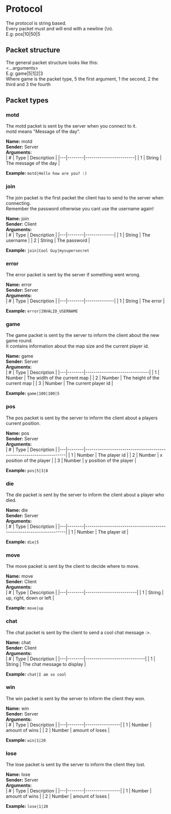 # Protocol

The protocol is string based.  
Every packet must and will end with a newline (\n).  
E.g: pos|10|50|5

## Packet structure

The general packet structure looks like this:  
<packet type><...arguments>  
E.g: game|5|1|2|3  
Where game is the packet type, 5 the first argument, 1 the second, 2 the third and 3 the fourth

## Packet types

### motd

The motd packet is sent by the server when you connect to it.  
motd means "Message of the day".

**Name:** motd  
**Sender:** Server  
**Arguments:**  
| # | Type | Description |
|---|--------|------------------------|
| 1 | String | The message of the day |

**Example:** `motd|Hello how are you? :)`

### join

The join packet is the first packet the client has to send to the server when connecting.  
Remember the password otherwise you cant use the username again!

**Name:** join  
**Sender:** Client  
**Arguments:**  
| # | Type | Description |
|---|--------|--------------|
| 1 | String | The username |
| 2 | String | The password |

**Example:** `join|Cool Guy|mysupersecret`

### error

The error packet is sent by the server if something went wrong.

**Name:** error  
**Sender:** Server  
**Arguments:**  
| # | Type | Description |
|---|--------|--------------|
| 1 | String | The error |

**Example:** `error|INVALID_USERNAME`

### game

The game packet is sent by the server to inform the client about the new game round.  
It contains information about the map size and the current player id.

**Name:** game  
**Sender:** Server  
**Arguments:**  
| # | Type | Description |
|---|--------|-------------------------------|
| 1 | Number | The width of the current map |
| 2 | Number | The height of the current map |
| 3 | Number | The current player id |

**Example:** `game|100|100|5`

### pos

The pos packet is sent by the server to inform the client about a players current position.

**Name:** pos  
**Sender:** Server  
**Arguments:**  
| # | Type | Description |
|---|--------|--------------------------------------------------------------------|
| 1 | Number | The player id |
| 2 | Number | x position of the player |
| 3 | Number | y position of the player |

**Example:** `pos|5|3|8`

### die

The die packet is sent by the server to inform the client about a player who died.

**Name:** die  
**Sender:** Server  
**Arguments:**  
| # | Type | Description |
|---|--------|--------------------------------------------------------------------|
| 1 | Number | The player id |

**Example:** `die|5`

### move

The move packet is sent by the client to decide where to move.

**Name:** move  
**Sender:** Client  
**Arguments:**  
| # | Type | Description |
|---|--------|-------------------------|
| 1 | String | up, right, down or left |

**Example:** `move|up`

### chat

The chat packet is sent by the client to send a cool chat message :>.

**Name:** chat  
**Sender:** Client  
**Arguments:**  
| # | Type | Description |
|---|--------|-----------------------------|
| 1 | String | The chat message to display |

**Example:** `chat|I am so cool`

### win

The win packet is sent by the server to inform the client they won.

**Name:** win  
**Sender:** Server  
**Arguments:**  
| # | Type | Description |
|---|--------|-----------------|
| 1 | Number | amount of wins |
| 2 | Number | amount of loses |

**Example:** `win|1|20`

### lose

The lose packet is sent by the server to inform the client they lost.

**Name:** lose  
**Sender:** Server  
**Arguments:**  
| # | Type | Description |
|---|--------|-----------------|
| 1 | Number | amount of wins |
| 2 | Number | amount of loses |

**Example:** `lose|1|20`
